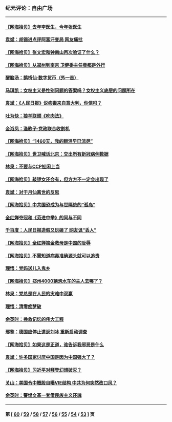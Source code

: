 ### 纪元评论：自由广场
---
#### [【网海拾贝】去年李医生，今年张医生](../../pages/nsc993/n13170405.md) 
#### [袁斌：胡锡进点评阿富汗变局 网友痛批](../../pages/nsc993/n13170201.md) 
#### [【网海拾贝】张文宏和钟南山再次验证了什么？](../../pages/nsc993/n13167785.md) 
#### [【网海拾贝】从郑州到南京 卫健委主任竟都是外行](../../pages/nsc993/n13165504.md) 
#### [醒脑汤：鹊桥仙·数字货币（外一首）](../../pages/nsc993/n13165652.md) 
#### [马琪凯：女权主义是性别问题的答案吗？女权主义底层的问题所在](../../pages/nsc993/n13165599.md) 
#### [袁斌：《人民日报》说病毒来自意大利，你信吗？](../../pages/nsc993/n13163255.md) 
#### [吐为快：狼羊联颁《吃肉法》](../../pages/nsc993/n13163403.md) 
#### [金浴凤：渔歌子·党政联合收割机](../../pages/nsc993/n13163400.md) 
#### [【网海拾贝】“1460天，我的眼泪早已流尽”](../../pages/nsc993/n13162635.md) 
#### [【网海拾贝】世卫喊话北京：交出所有新冠病例数据](../../pages/nsc993/n13161920.md) 
#### [林泉：不要与CCP扯闲上当](../../pages/nsc993/n13161954.md) 
#### [【网海拾贝】敲锣女还会有，但方方不一定会出现了](../../pages/nsc993/n13159819.md) 
#### [袁斌：对于月仙离世的反思](../../pages/nsc993/n13157072.md) 
#### [【网海拾贝】中共国恐成为与世隔绝的“孤岛”](../../pages/nsc993/n13157270.md) 
#### [全红婵夺冠和《范进中举》的同与不同](../../pages/nsc993/n13157558.md) 
#### [千百度：人民日报造假又玩砸了 网友讽“丢人”](../../pages/nsc993/n13157120.md) 
#### [【网海拾贝】全红婵摘金救母是中国的耻辱](../../pages/nsc993/n13154466.md) 
#### [【网海拾贝】不需知道病毒准确源头就可以追责](../../pages/nsc993/n13151895.md) 
#### [理悟：党妈送儿入鬼乡](../../pages/nsc993/n13150749.md) 
#### [【网海拾贝】郑州4000辆泡水车的主人去哪了？](../../pages/nsc993/n13149792.md) 
#### [林泉：党总是在人民的灾难中双赢](../../pages/nsc993/n13149232.md) 
#### [理悟：清零痴梦破](../../pages/nsc993/n13149216.md) 
#### [余英时：挽救记忆的伟大工程](../../pages/nsc993/n13148828.md) 
#### [邢鉴：德国应停止遣返刘冰 重新启动调查](../../pages/nsc993/n13148274.md) 
#### [【网海拾贝】如果这是正道，谁告诉我邪恶是什么](../../pages/nsc993/n13147092.md) 
#### [袁斌：许多国家讨厌中国是因为中国强大了？](../../pages/nsc993/n13147558.md) 
#### [【网海拾贝】习近平对拜登幻想破灭？](../../pages/nsc993/n13145171.md) 
#### [关山：美国令中概股自曝VIE结构 中共为何突然改口风？](../../pages/nsc993/n13144903.md) 
#### [余英时：警惕文革一套借民族主义还魂](../../pages/nsc993/n13145214.md) 

---
#### 第 [ [60](./60.md) / [59](./59.md) / [58](./58.md) / [57](./57.md) / [56](./56.md) / [55](./55.md) / [54](./54.md) / [53](./53.md) ] 页
